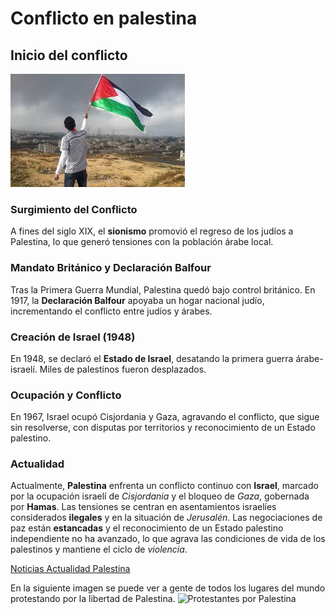 # Conflicto en palestina

## Inicio del conflicto

![Palestina](../img/palestina.jpeg)

### Surgimiento del Conflicto
A fines del siglo XIX, el **sionismo** promovió el regreso de los judíos a Palestina, lo que generó tensiones con la población árabe local.

### Mandato Británico y Declaración Balfour
Tras la Primera Guerra Mundial, Palestina quedó bajo control británico. En 1917, la **Declaración Balfour** apoyaba un hogar nacional judío, incrementando el conflicto entre judíos y árabes.

### Creación de Israel (1948)
En 1948, se declaró el **Estado de Israel**, desatando la primera guerra árabe-israelí. Miles de palestinos fueron desplazados.

### Ocupación y Conflicto
En 1967, Israel ocupó Cisjordania y Gaza, agravando el conflicto, que sigue sin resolverse, con disputas por territorios y reconocimiento de un Estado palestino.

### Actualidad
Actualmente, **Palestina** enfrenta un conflicto continuo con **Israel**, marcado por la ocupación israelí de *Cisjordania* y el bloqueo de *Gaza*, gobernada por **Hamas**. Las tensiones se centran en asentamientos israelíes considerados **ilegales** y en la situación de _Jerusalén_. Las negociaciones de paz están **estancadas** y el reconocimiento de un Estado palestino independiente no ha avanzado, lo que agrava las condiciones de vida de los palestinos y mantiene el ciclo de _violencia_.

[Noticias Actualidad Palestina](https://www.europapress.es/temas/palestina/)

En la siguiente imagen se puede ver a gente de todos los lugares del mundo protestando por la libertad de Palestina.
![Protestantes por Palestina](https://i0.wp.com/efe.com/wp-content/uploads/2024/09/palestina-libano-israel.jpg?fit=900%2C599&ssl=1)
